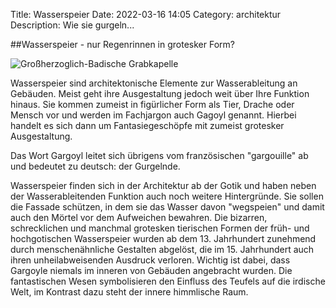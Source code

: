 Title: Wasserspeier 
Date: 2022-03-16 14:05
Category: architektur
Description: Wie sie gurgeln...

##Wasserspeier - nur Regenrinnen in grotesker Form? 

![Großherzoglich-Badische Grabkapelle]({static}/images/2022-03-31_Wasserspeier/IMG_4690Karlsruhe.JPG)

Wasserspeier sind architektonische Elemente zur Wasserableitung an Gebäuden.
Meist geht ihre Ausgestaltung jedoch weit über Ihre Funktion hinaus.
Sie kommen zumeist in figürlicher Form als Tier, Drache oder Mensch vor und werden im Fachjargon auch Gagoyl genannt.
Hierbei handelt es sich dann um Fantasiegeschöpfe mit zumeist grotesker Ausgestaltung.

Das Wort Gargoyl leitet sich übrigens vom französischen "gargouille" ab und bedeutet zu deutsch: der Gurgelnde.

Wasserspeier finden sich in der Architektur ab der Gotik und haben neben der Wasserableitenden Funktion auch noch weitere Hintergründe.
Sie sollen die Fassade schützen, in dem sie das Wasser davon "wegspeien" und damit auch den Mörtel vor dem Aufweichen bewahren.
Die bizarren, schrecklichen und manchmal grotesken tierischen Formen der früh- und hochgotischen Wasserspeier wurden ab dem 13. Jahrhundert zunehmend durch menschenähnliche Gestalten abgelöst, die im 15. Jahrhundert auch ihren unheilabweisenden Ausdruck verloren.
Wichtig ist dabei, dass Gargoyle niemals im inneren von Gebäuden angebracht wurden.
Die fantastischen Wesen symbolisieren den Einfluss des Teufels auf die irdische Welt, im Kontrast dazu steht der innere himmlische Raum. 